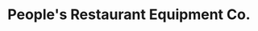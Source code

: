---
title: "People's Restaurant Equipment Co."
url: /detroit/peoples-restaurant-equipment-co/
shop: Baustoffe
---